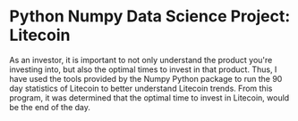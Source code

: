 # Python Numpy Data Science Project: Litecoin

As an investor, it is important to not only understand the product you're investing into, but also the optimal times to invest in that product. Thus, I have used the tools provided by the Numpy Python package to run the 90 day statistics of Litecoin to better understand Litecoin trends. From this program, it was determined that the optimal time to invest in Litecoin, would be the end of the day. 
